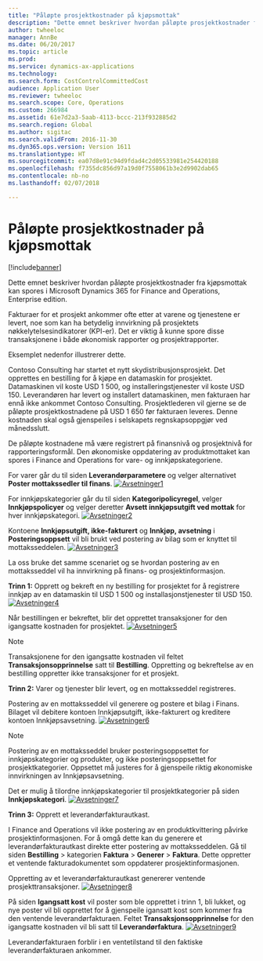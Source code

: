 ```yaml
---
title: "Påløpte prosjektkostnader på kjøpsmottak"
description: "Dette emnet beskriver hvordan påløpte prosjektkostnader fra kjøpsmottak kan spores i Microsoft Dynamics 365 for Finance and Operations, Enterprise edition."
author: twheeloc
manager: AnnBe
ms.date: 06/20/2017
ms.topic: article
ms.prod: 
ms.service: dynamics-ax-applications
ms.technology: 
ms.search.form: CostControlCommittedCost
audience: Application User
ms.reviewer: twheeloc
ms.search.scope: Core, Operations
ms.custom: 266984
ms.assetid: 61e7d2a3-5aab-4113-bccc-213f932885d2
ms.search.region: Global
ms.author: sigitac
ms.search.validFrom: 2016-11-30
ms.dyn365.ops.version: Version 1611
ms.translationtype: HT
ms.sourcegitcommit: ea07d8e91c94d9fdad4c2d05533981e254420188
ms.openlocfilehash: f7355dc856d97a19d0f7558061b3e2d9902dab65
ms.contentlocale: nb-no
ms.lasthandoff: 02/07/2018

---
```


# <a name="project-cost-accrual-on-purchase-receipts"></a>Påløpte prosjektkostnader på kjøpsmottak

[!include[banner](../includes/banner.md)]


Dette emnet beskriver hvordan påløpte prosjektkostnader fra kjøpsmottak kan spores i Microsoft Dynamics 365 for Finance and Operations, Enterprise edition. 

Fakturaer for et prosjekt ankommer ofte etter at varene og tjenestene er levert, noe som kan ha betydelig innvirkning på prosjektets nøkkelytelsesindikatorer (KPI-er). Det er viktig å kunne spore disse transaksjonene i både økonomisk rapporter og prosjektrapporter.

Eksemplet nedenfor illustrerer dette. 

Contoso Consulting har startet et nytt skydistribusjonsprosjekt. Det opprettes en bestilling for å kjøpe en datamaskin for prosjektet. Datamaskinen vil koste USD 1 500, og installeringstjenester vil koste USD 150. Leverandøren har levert og installert datamaskinen, men fakturaen har ennå ikke ankommet Contoso Consulting. Prosjektlederen vil gjerne se de påløpte prosjektkostnadene på USD 1 650 før fakturaen leveres. Denne kostnaden skal også gjenspeiles i selskapets regnskapsoppgjør ved månedsslutt. 

De påløpte kostnadene må være registrert på finansnivå og prosjektnivå for rapporteringsformål. Den økonomiske oppdatering av produktmottaket kan spores i Finance and Operations for vare- og innkjøpskategoriene. 

For varer går du til siden **Leverandørparametere** og velger alternativet **Poster mottakssedler til finans**.
[![Avsetninger1](./media/accruals1-1024x409.png)](./media/accruals1.png) 

For innkjøpskategorier går du til siden **Kategoripolicyregel**, velger **Innkjøpspolicyer** og velger deretter **Avsett innkjøpsutgift ved mottak** for hver innkjøpskategori.
[![Avsetninger2](./media/accruals2-1024x569.png)](./media/accruals2.png) 

Kontoene **Innkjøpsutgift, ikke-fakturert** og **Innkjøp, avsetning** i **Posteringsoppsett** vil bli brukt ved postering av bilag som er knyttet til mottaksseddelen.
[![Avsetninger3](./media/accruals3-1024x429.png)](./media/accruals3.png) 

La oss bruke det samme scenariet og se hvordan postering av en mottaksseddel vil ha innvirkning på finans- og prosjektinformasjon. 

**Trinn 1:** Opprett og bekreft en ny bestilling for prosjektet for å registrere innkjøp av en datamaskin til USD 1 500 og installasjonstjenester til USD 150.
[![Avsetninger4](./media/accruals4-1024x497.png)](./media/accruals4.png) 

Når bestillingen er bekreftet, blir det opprettet transaksjoner for den igangsatte kostnaden for prosjektet. 
[![Avsetninger5](./media/accruals5-1024x219.png)](./media/accruals5.png) 

> [!NOTE]
> Transaksjonene for den igangsatte kostnaden vil feltet **Transaksjonsopprinnelse** satt til **Bestilling**. Oppretting og bekreftelse av en bestilling oppretter ikke transaksjoner for et prosjekt. 

**Trinn 2:** Varer og tjenester blir levert, og en mottaksseddel registreres. 

Postering av en mottaksseddel vil generere og postere et bilag i Finans. Bilaget vil debitere kontoen Innkjøpsutgift, ikke-fakturert og kreditere kontoen Innkjøpsavsetning. 
[![Avsetninger6](./media/accruals6-1024x214.png)](./media/accruals6.png)

> [!NOTE]
> Postering av en mottaksseddel bruker posteringsoppsettet for innkjøpskategorier og produkter, og ikke posteringsoppsettet for prosjektkategorier. Oppsettet må justeres for å gjenspeile riktig økonomiske innvirkningen av Innkjøpsavsetning. 

Det er mulig å tilordne innkjøpskategorier til prosjektkategorier på siden **Innkjøpskategori**.
[![Avsetninger7](./media/accruals7-1024x390.png)](./media/accruals7.png)

**Trinn 3:** Opprett et leverandørfakturautkast. 

I Finance and Operations vil ikke postering av en produktkvittering påvirke prosjektinformasjonen. For å omgå dette kan du generere et leverandørfakturautkast direkte etter postering av mottaksseddelen. Gå til siden **Bestilling** &gt; kategorien **Faktura** &gt; **Generer** &gt; **Faktura**. Dette oppretter et ventende fakturadokumentet som oppdaterer prosjektinformasjonen. 

Oppretting av et leverandørfakturautkast genererer ventende prosjekttransaksjoner. 
[![Avsetninger8](./media/accruals8-1024x225.png)](./media/accruals8.png) 

På siden **Igangsatt kost** vil poster som ble opprettet i trinn 1, bli lukket, og nye poster vil bli opprettet for å gjenspeile igansatt kost som kommer fra den ventende leverandørfakturaen. Feltet **Transaksjonsopprinnelse** for den igangsatte kostnaden vil bli satt til **Leverandørfaktura**.
[![Avsetninger9](./media/accruals9-1024x200.png)](./media/accruals9.png)

Leverandørfakturaen forblir i en ventetilstand til den faktiske leverandørfakturaen ankommer.




